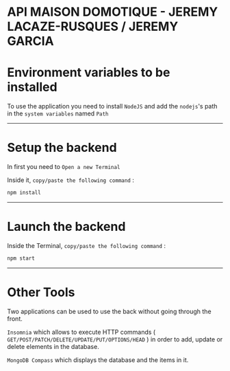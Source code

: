 # API MAISON DOMOTIQUE - JEREMY LACAZE-RUSQUES / JEREMY GARCIA


# Environment variables to be installed


To use the application you need to install `NodeJS` and add the `nodejs`'s path in the `system variables` named `Path`

---

# Setup the backend

In first you need to `Open a new Terminal`

Inside it, `copy/paste the following command` : 

```ts
npm install
```
---

# Launch the backend

Inside the Terminal, `copy/paste the following command` : 

```ts
npm start
```

---

# Other Tools

Two applications can be used to use the back without going through the front.

`Insomnia` which allows to execute HTTP commands ( `GET/POST/PATCH/DELETE/UPDATE/PUT/OPTIONS/HEAD` ) in order to add, update or delete elements in the database.

`MongoDB Compass` which displays the database and the items in it.
